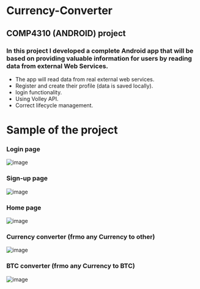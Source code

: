 # Currency-Converter
## COMP4310 (ANDROID) project
### In this project I developed a complete Android app that will be based on providing valuable information for users by reading data from external Web Services.
- The app will read data from real external web services.
- Register and create their profile (data is saved locally).
- login functionality.
- Using Volley API.
- Correct lifecycle management.
# Sample of the project
### Login page
![image](https://github.com/MohammadMurrar/Currency-Converter/assets/147532846/f196adf7-ea65-4b9d-9e76-38aa610f7066)
### Sign-up page 
![image](https://github.com/MohammadMurrar/Currency-Converter/assets/147532846/2b238464-becd-41be-94d2-6729b43bdba4)
### Home page
![image](https://github.com/MohammadMurrar/Currency-Converter/assets/147532846/6592b924-74ad-4766-9836-e10855a1b7f2)
### Currency converter (frmo any Currency to other) 
![image](https://github.com/MohammadMurrar/Currency-Converter/assets/147532846/1d20188c-2af2-40f0-a818-79dc708e8623)
### BTC converter (frmo any Currency to BTC) 
![image](https://github.com/MohammadMurrar/Currency-Converter/assets/147532846/4f197ba7-b105-4461-8b6f-9694eda7bc11)


